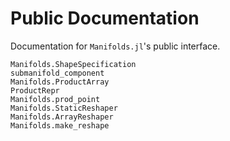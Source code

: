 # Public Documentation

Documentation for `Manifolds.jl`'s public interface.

```@docs
Manifolds.ShapeSpecification
submanifold_component
Manifolds.ProductArray
ProductRepr
Manifolds.prod_point
Manifolds.StaticReshaper
Manifolds.ArrayReshaper
Manifolds.make_reshape
```
